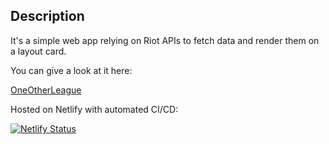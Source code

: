 ## Description

It's a simple web app relying on Riot APIs to fetch data and render them on a layout card.

You can give a look at it here:

[OneOtherLeague](https://oneotherleague.netlify.app/ 'Homepage')

Hosted on Netlify with automated CI/CD:

[![Netlify Status](https://api.netlify.com/api/v1/badges/cccf21bd-6259-4391-9314-8d06649950b1/deploy-status)](https://app.netlify.com/sites/oneotherleague/deploys)

<!---

TODO:
  - search component should be included in the header
  - to convert units in rems
  - implement more columns with grid in a dynamic way, is it possible?

TODO:
- reorganize code in modules
- implement try-catch to manage errors and discard promise when rejected
- make unavailable search till the autocomplete function is ready

// Import the functions you need from the SDKs you need
import { initializeApp } from "firebase/app";
// TODO: Add SDKs for Firebase products that you want to use
// https://firebase.google.com/docs/web/setup#available-libraries

// Your web app's Firebase configuration
const firebaseConfig = {
  apiKey: "AIzaSyCaHjS973LOXtQK8nZL8uXok5bx4gZYeN4",
  authDomain: "one-other-league.firebaseapp.com",
  projectId: "one-other-league",
  storageBucket: "one-other-league.appspot.com",
  messagingSenderId: "929970509195",
  appId: "1:929970509195:web:961c4b0f293a0f54908b8e"
};

// Initialize Firebase
const app = initializeApp(firebaseConfig);
--->
